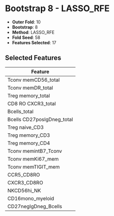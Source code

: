 # Bootstrap 8 - LASSO_RFE

- **Outer Fold**: 10
- **Bootstrap**: 8
- **Method**: LASSO_RFE
- **Fold Seed**: 58
- **Features Selected**: 17

## Selected Features

| Feature |
|---------|
| Tconv memCD56_total |
| Tconv memDR_total |
| Treg memory_total |
| CD8 RO CXCR3_total |
| Bcells_total |
| Bcells CD27posIgDneg_total |
| Treg naive_CD3 |
| Treg memory_CD3 |
| Treg memory_CD4 |
| Tconv memintB7_Tconv |
| Tconv memKi67_mem |
| Tconv memTIGIT_mem |
| CCR5_CD8RO |
| CXCR3_CD8RO |
| NKCD56hi_NK |
| CD16mono_myeloid |
| CD27negIgDneg_Bcells |

